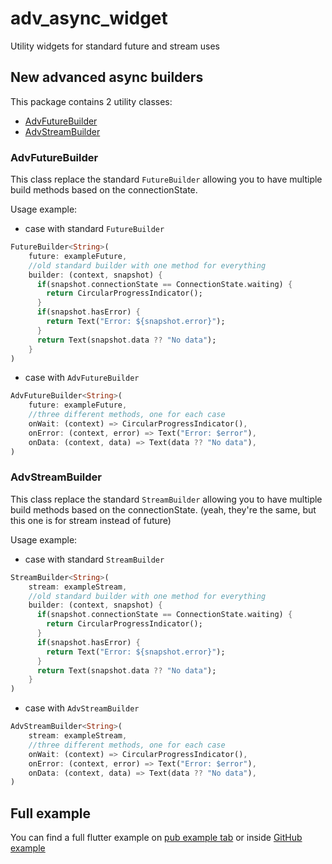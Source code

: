 # adv_async_widget

Utility widgets for standard future and stream uses

## New advanced async builders

This package contains 2 utility classes:

- [AdvFutureBuilder](#advfuturebuilder)
- [AdvStreamBuilder](#advstreambuilder)

### AdvFutureBuilder

This class replace the standard `FutureBuilder` allowing you to have multiple build methods based on the connectionState.

Usage example:

- case with standard `FutureBuilder`

```dart
FutureBuilder<String>(
    future: exampleFuture,
    //old standard builder with one method for everything
    builder: (context, snapshot) {
      if(snapshot.connectionState == ConnectionState.waiting) {
        return CircularProgressIndicator();
      }
      if(snapshot.hasError) {
        return Text("Error: ${snapshot.error}");
      }
      return Text(snapshot.data ?? "No data");
    }
)
```

- case with `AdvFutureBuilder`

```dart
AdvFutureBuilder<String>(
    future: exampleFuture,
    //three different methods, one for each case
    onWait: (context) => CircularProgressIndicator(),
    onError: (context, error) => Text("Error: $error"),
    onData: (context, data) => Text(data ?? "No data"),
)
```

### AdvStreamBuilder

This class replace the standard `StreamBuilder` allowing you to have multiple build methods based on the connectionState.
(yeah, they're the same, but this one is for stream instead of future)

Usage example:

- case with standard `StreamBuilder`

```dart
StreamBuilder<String>(
    stream: exampleStream,
    //old standard builder with one method for everything
    builder: (context, snapshot) {
      if(snapshot.connectionState == ConnectionState.waiting) {
        return CircularProgressIndicator();
      }
      if(snapshot.hasError) {
        return Text("Error: ${snapshot.error}");
      }
      return Text(snapshot.data ?? "No data");
    }
)
```

- case with `AdvStreamBuilder`

```dart
AdvStreamBuilder<String>(
    stream: exampleStream,
    //three different methods, one for each case
    onWait: (context) => CircularProgressIndicator(),
    onError: (context, error) => Text("Error: $error"),
    onData: (context, data) => Text(data ?? "No data"),
)
```

## Full example

You can find a full flutter example on [pub example tab](https://pub.dev/packages/adv_async_widget/example) or inside [GitHub example](https://github.com/oznecniV97/adv_async_widget/blob/master/example/lib/main.dart)